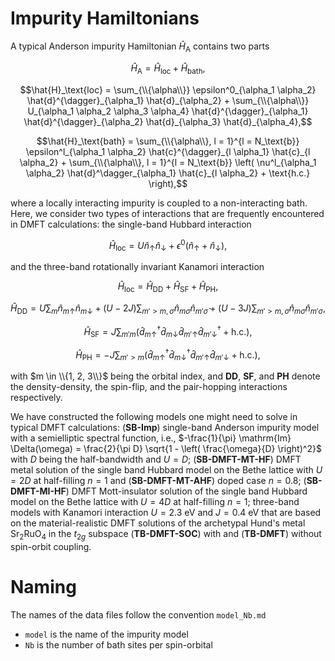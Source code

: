 # Impurity Hamiltonians

A typical Anderson impurity Hamiltonian $\hat{H}_{\text{A}}$ contains two parts

$$ \hat{H}_{\text{A}} = \hat{H}_{\text{loc}} + \hat{H}_{\text{bath}}, $$

$$\hat{H}_\text{loc} = \sum_{\\{\alpha\\}} \epsilon^0_{\alpha_1 \alpha_2} \hat{d}^{\dagger}_{\alpha_1} \hat{d}_{\alpha_2} + \sum_{\\{\alpha\\}} U_{\alpha_1 \alpha_2 \alpha_3 \alpha_4} \hat{d}^{\dagger}_{\alpha_1} \hat{d}^{\dagger}_{\alpha_2} \hat{d}_{\alpha_3} \hat{d}_{\alpha_4},$$

$$\hat{H}_\text{bath} = \sum_{\\{\alpha\\}, l = 1}^{l = N_\text{b}} \epsilon^l_{\alpha_1 \alpha_2} \hat{c}^{\dagger}_{l \alpha_1} \hat{c}_{l \alpha_2} + \sum_{\\{\alpha\\}, l = 1}^{l = N_\text{b}} \left( \nu^l_{\alpha_1 \alpha_2} \hat{d}^\dagger_{\alpha_1} \hat{c}_{l \alpha_2} + \text{h.c.} \right),$$

where a locally interacting impurity is coupled to a non-interacting bath. Here, we consider two types of interactions that are frequently encountered in DMFT calculations: the single-band Hubbard interaction

$$\hat{H}_\text{loc} = U \hat{n}_{\uparrow} \hat{n}_{\downarrow} + \epsilon^0 \left( \hat{n}_{\uparrow} + \hat{n}_{\downarrow} \right),$$

and the three-band rotationally invariant Kanamori interaction

$$\hat{H}_\text{loc} = \hat{H}_\text{DD} + \hat{H}_\text{SF} +\hat{H}_\text{PH},$$

$$\hat{H}_\text{DD} = U \sum_m \hat{n}_{m \uparrow} \hat{n}_{m \downarrow} + (U - 2 J) \sum_{m' > m, \sigma} \hat{n}_{m \sigma} \hat{n}_{m' \bar{\sigma}} + (U - 3 J) \sum_{m' > m, \sigma} \hat{n}_{m \sigma} \hat{n}_{m' \sigma},$$

$$\hat{H}_\text{SF} = J \sum_{m' m} \left( \hat{d}^\dagger_{m \uparrow} \hat{d}_{m \downarrow} \hat{d}_{m' \uparrow} \hat{d}^\dagger_{m' \downarrow} + \text{h.c.} \right),$$

$$\hat{H}_\text{PH} = -J \sum_{m' > m} \left( \hat{d}^\dagger_{m \uparrow} \hat{d}^\dagger_{m \downarrow} \hat{d}_{m' \uparrow} \hat{d}_{m' \downarrow} + \text{h.c.} \right),$$

with $m \in \\{1, 2, 3\\}$ being the orbital index, and **DD**, **SF**, and **PH** denote the density-density, the spin-flip, and the pair-hopping interactions respectively.

We have constructed the following models one might need to solve in typical DMFT calculations:
(**SB-Imp**) single-band Anderson impurity model with a semielliptic spectral function, i.e., $-\frac{1}{\pi} \mathrm{Im} \Delta(\omega) = \frac{2}{\pi D} \sqrt{1 - \left( \frac{\omega}{D} \right)^2}$ with $D$ being the half-bandwidth and $U = D$;
(**SB-DMFT-MT-HF**) DMFT metal solution of the single band Hubbard model on the Bethe lattice with $U = 2 D$ at half-filling $n = 1$ and
(**SB-DMFT-MT-AHF**) doped case $n = 0.8$;
(**SB-DMFT-MI-HF**) DMFT Mott-insulator solution of the single band Hubbard model on the Bethe lattice with $U = 4 D$ at half-filling $n = 1$;
three-band models with Kanamori interaction $U = 2.3\ \text{eV}$ and $J = 0.4\ \text{eV}$ that are based on the material-realistic DMFT solutions of the archetypal Hund's metal Sr<sub>2</sub>RuO<sub>4</sub> in the $t_{2 g}$ subspace (**TB-DMFT-SOC**) with and (**TB-DMFT**) without spin-orbit coupling.

# Naming

The names of the data files follow the convention `model_Nb.md`

* `model` is the name of the impurity model
* `Nb` is the number of bath sites per spin-orbital
